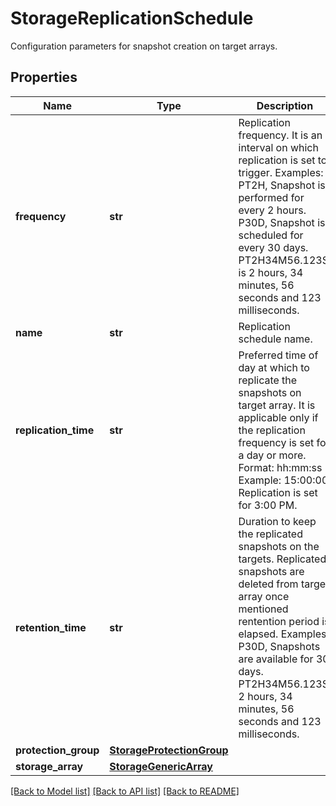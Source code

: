 # StorageReplicationSchedule

Configuration parameters for snapshot creation on target arrays. 
## Properties
Name | Type | Description | Notes
------------ | ------------- | ------------- | -------------
**frequency** | **str** | Replication frequency. It is an interval on which replication is set to trigger. Examples:     PT2H, Snapshot is performed for every 2 hours.     P30D, Snapshot is scheduled for every 30 days.     PT2H34M56.123S is 2 hours, 34 minutes, 56 seconds and 123 milliseconds.    | [optional] [readonly] 
**name** | **str** | Replication schedule name.   | [optional] [readonly] 
**replication_time** | **str** | Preferred time of day at which to replicate the snapshots on target array. It is applicable only if the replication frequency is set for a day or more. Format: hh:mm:ss Example: 15:00:00, Replication is set for 3:00 PM.    | [optional] [readonly] 
**retention_time** | **str** | Duration to keep the replicated snapshots on the targets. Replicated snapshots are deleted from target array once mentioned rentention period is elapsed. Examples: P30D, Snapshots are available for 30 days. PT2H34M56.123S, 2 hours, 34 minutes, 56 seconds and 123 milliseconds.     | [optional] [readonly] 
**protection_group** | [**StorageProtectionGroup**](.md) |  | [optional] 
**storage_array** | [**StorageGenericArray**](.md) |  | [optional] 

[[Back to Model list]](../README.md#documentation-for-models) [[Back to API list]](../README.md#documentation-for-api-endpoints) [[Back to README]](../README.md)


